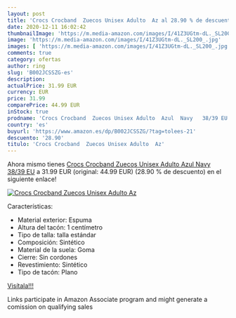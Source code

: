 ```yaml
---
layout: post
title: 'Crocs Crocband  Zuecos Unisex Adulto  Az al 28.90 % de descuento'
date: 2020-12-11 16:02:42
thumbnailImage: 'https://m.media-amazon.com/images/I/41Z3UGtm-dL._SL200_.jpg'
image: 'https://m.media-amazon.com/images/I/41Z3UGtm-dL._SL200_.jpg'
images: [ 'https://m.media-amazon.com/images/I/41Z3UGtm-dL._SL200_.jpg' ]
comments: true
category: ofertas
author: ring
slug: 'B002JCSSZG-es'
description:
actualPrice: 31.99 EUR
currency: EUR
price: 31.99
comparePrice: 44.99 EUR
inStock: true
prodname: 'Crocs Crocband  Zuecos Unisex Adulto  Azul  Navy   38/39 EU'
country: 'es'
buyurl: 'https://www.amazon.es/dp/B002JCSSZG/?tag=tolees-21'
descuento: '28.90'
titulo: 'Crocs Crocband  Zuecos Unisex Adulto  Az'
---
```


Ahora mismo tienes [Crocs Crocband  Zuecos Unisex Adulto  Azul  Navy   38/39 EU](https://www.amazon.es/dp/B002JCSSZG/?tag=tolees-21) a 31.99 EUR (original: 44.99 EUR) (28.90 %  de descuento) en el siguiente enlace!

[![Crocs Crocband  Zuecos Unisex Adulto  Az](https://m.media-amazon.com/images/I/41Z3UGtm-dL._SL200_.jpg)](https://www.amazon.es/dp/B002JCSSZG/?tag=tolees-21)

Características:

- Material exterior: Espuma
- Altura del tacón: 1 centímetro
- Tipo de talla: talla estándar
- Composición: Sintético
- Material de la suela: Goma
- Cierre: Sin cordones
- Revestimiento: Sintético
- Tipo de tacón: Plano

[Visítala!!!](https://www.amazon.es/dp/B002JCSSZG/?tag=tolees-21)

Links participate in Amazon Associate program and might generate a comission on qualifying sales
